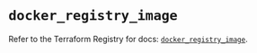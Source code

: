 # `docker_registry_image`

Refer to the Terraform Registry for docs: [`docker_registry_image`](https://registry.terraform.io/providers/kreuzwerker/docker/3.3.0/docs/resources/registry_image).
